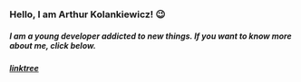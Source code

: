 ### Hello, I am Arthur Kolankiewicz! 😉
##### I am a young developer addicted to new things. If you want to know more about me, click below.
##### [linktree](https://linktr.ee/akolankiewicz)


